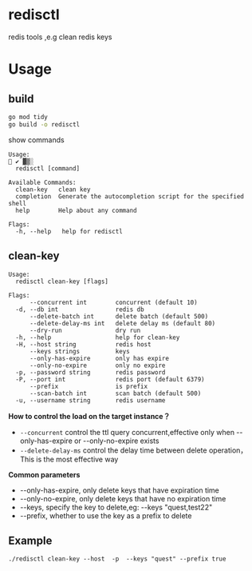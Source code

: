# redisctl
redis tools ,e.g clean redis keys

# Usage
## build
```bash
go mod tidy
go build -o redisctl
```

show commands

```shell
Usage:                                                                                   ✔ ▓▒░
  redisctl [command]

Available Commands:
  clean-key   clean key
  completion  Generate the autocompletion script for the specified shell
  help        Help about any command

Flags:
  -h, --help   help for redisctl

```

## clean-key
```shell
Usage:
  redisctl clean-key [flags]

Flags:
      --concurrent int        concurrent (default 10)
  -d, --db int                redis db
      --delete-batch int      delete batch (default 500)
      --delete-delay-ms int   delete delay ms (default 80)
      --dry-run               dry run
  -h, --help                  help for clean-key
  -H, --host string           redis host
      --keys strings          keys
      --only-has-expire       only has expire
      --only-no-expire        only no expire
  -p, --password string       redis password
  -P, --port int              redis port (default 6379)
      --prefix                is prefix
      --scan-batch int        scan batch (default 500)
  -u, --username string       redis username
```

**How to control the load on the target instance？**
+ `--concurrent` control the ttl query concurrent,effective only when --only-has-expire or --only-no-expire exists
+ `--delete-delay-ms` control the delay time between delete operation，This is the most effective way

**Common parameters**
+ --only-has-expire, only delete keys that have expiration time
+ --only-no-expire, only delete keys that have no expiration time
+ --keys, specify the key to delete,eg: --keys "quest,test22"
+ --prefix, whether to use the key as a prefix to delete


## Example

```shell
./redisctl clean-key --host  -p  --keys "quest" --prefix true
```

